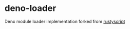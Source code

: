 # deno-loader

Deno module loader implementation forked from [rustyscript](https://github.com/rscarson/rustyscript)
